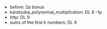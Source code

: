  - before: 2p bonus
 - karatsuba_polynomial_multiplication: DL 8 -1p
 - http: DL 9 
 - sums of the first k numbers: DL 9 
